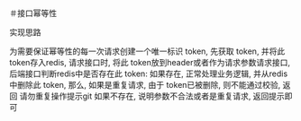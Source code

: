 ＃接口幂等性

实现思路

为需要保证幂等性的每一次请求创建一个唯一标识 token, 先获取 token, 并将此 token存入redis, 请求接口时, 将此 token放到header或者作为请求参数请求接口, 后端接口判断redis中是否存在此 token:
如果存在, 正常处理业务逻辑, 并从redis中删除此 token, 那么, 如果是重复请求, 由于 token已被删除, 则不能通过校验, 返回 请勿重复操作提示git
如果不存在, 说明参数不合法或者是重复请求, 返回提示即可
